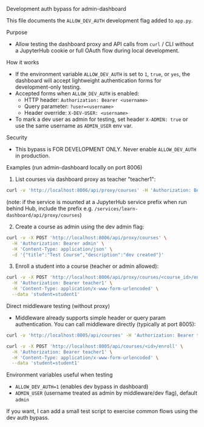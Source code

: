 Development auth bypass for admin-dashboard

This file documents the `ALLOW_DEV_AUTH` development flag added to `app.py`.

Purpose
- Allow testing the dashboard proxy and API calls from `curl` / CLI without a JupyterHub cookie or full OAuth flow during local development.

How it works
- If the environment variable `ALLOW_DEV_AUTH` is set to `1`, `true`, or `yes`, the dashboard will accept lightweight authentication forms for development-only testing.
- Accepted forms when `ALLOW_DEV_AUTH` is enabled:
  - HTTP header: `Authorization: Bearer <username>`
  - Query parameter: `?user=<username>`
  - Header override: `X-DEV-USER: <username>`
- To mark a dev user as admin for testing, set header `X-ADMIN: true` or use the same username as `ADMIN_USER` env var.

Security
- This bypass is FOR DEVELOPMENT ONLY. Never enable `ALLOW_DEV_AUTH` in production.

Examples (run admin-dashboard locally on port 8006)

1) List courses via dashboard proxy as teacher "teacher1":

```bash
curl -v 'http://localhost:8006/api/proxy/courses' -H 'Authorization: Bearer teacher1'
```

(note: if the service is mounted at a JupyterHub service prefix when run behind Hub, include the prefix e.g. `/services/learn-dashboard/api/proxy/courses`)

2) Create a course as admin using the dev admin flag:

```bash
curl -v -X POST 'http://localhost:8006/api/proxy/courses' \
  -H 'Authorization: Bearer admin' \
  -H 'Content-Type: application/json' \
  -d '{"title":"Test Course","description":"dev created"}'
```

3) Enroll a student into a course (teacher or admin allowed):

```bash
curl -v -X POST 'http://localhost:8006/api/proxy/courses/<course_id>/enroll' \
  -H 'Authorization: Bearer teacher1' \
  -H 'Content-Type: application/x-www-form-urlencoded' \
  --data 'student=student1'
```

Direct middleware testing (without proxy)
- Middleware already supports simple header or query param authentication. You can call middleware directly (typically at port 8005):

```bash
curl -v 'http://localhost:8005/api/courses' -H 'Authorization: Bearer teacher1'

curl -v -X POST 'http://localhost:8005/api/courses/<id>/enroll' \
  -H 'Authorization: Bearer teacher1' \
  -H 'Content-Type: application/x-www-form-urlencoded' \
  --data 'student=student1'
```

Environment variables useful when testing
- `ALLOW_DEV_AUTH=1` (enables dev bypass in dashboard)
- `ADMIN_USER` (username treated as admin by middleware/dev flag), default `admin`

If you want, I can add a small test script to exercise common flows using the dev auth bypass.
